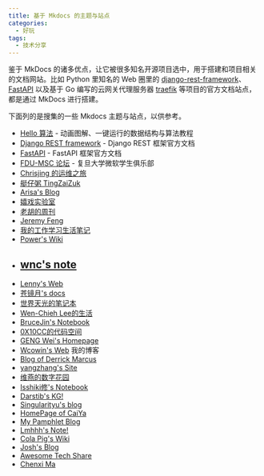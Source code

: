 ```yaml
---
title: 基于 Mkdocs 的主题与站点
categories: 
  - 好玩
tags:
  - 技术分享
---
```


鉴于 MkDocs 的诸多优点，让它被很多知名开源项目选中，用于搭建和项目相关的文档网站。比如 Python 里知名的 Web 圈里的 [django-rest-framework](https://www.django-rest-framework.org/)、[FastAPI](https://fastapi.tiangolo.com/) 以及基于 Go 编写的云网关代理服务器 [traefik](https://github.com/traefik/traefik) 等项目的官方文档站点，都是通过 MkDocs 进行搭建。

<!-- more -->

下面列的是搜集的一些 Mkdocs 主题与站点，以供参考。

* [Hello 算法](https://www.hello-algo.com/) - 动画图解、一键运行的数据结构与算法教程
* [Django REST framework](https://www.django-rest-framework.org/) - Django REST 框架官方文档
* [FastAPI](https://fastapi.tiangolo.com/) - FastAPI 框架官方文档
* [FDU-MSC 论坛](https://fdu-msc.github.io/forum/) - 复旦大学微软学生俱乐部
* [Chrisjing 的运维之旅](http://www.chrisjing.com/)
* [艇仔粥 TingZaiZuk](https://herointene.github.io/) 
* [Arisa's Blog](https://blog.arisa.moe/) 
* [嬉戏实验室](https://blog.xiiigame.com/) 
* [老胡的周刊](https://weekly.howie6879.com/) 
* [Jeremy Feng](https://fengchao.pro/) 
* [我的工作学习生活笔记](https://hellowac.github.io/) 
* [Power's Wiki](https://wiki-power.com/) 
* [wnc's note](https://wncfht.github.io/notes/) 
  ---
- [Lenny's Web](https://lennychen.top)  
- [苍镜月's docs](https://pale-illusions.github.io/my-mkdocs/)  
- [世界天光的笔记本](https://lastwish.icu/)  
- [Wen-Chieh Lee的生活](https://wenchiehlee.github.io/mkdocs-life/)
- [BruceJin's Notebook](https://brucejqs.github.io/MyNotebook/)  
- [0X10CC的代码空间](https://tang-jiapeng.github.io/)
- [GENG Wei's Homepage](https://wgeng.site/index.html)
- [Wcowin's Web](https://wcowin.work/) 我的博客
- [Blog of Derrick Marcus](https://blog.yanxuchen.com/)
- [yangzhang's Site](https://yangzhang.site/)
- [维燕的数字花园](https://weiyan.cc/)
- [Isshiki修's Notebook](https://note.isshikih.top/)
- [Darstib's KG!](https://kg.darstib.cn/)
- [Singularityu's blog](https://github.com/singularityu820/artical)
- [HomePage of CaiYa](https://j-yi-11.github.io/index.html)
- [My Pamphlet Blog](https://ronaldln.github.io/MyPamphlet-Blog/)
- [Lmhhh's Note!](https://lmhhh28.github.io/)
- [Cola Pig's Wiki](https://cp-wiki.onrender.com/)
- [Josh's Blog](https://joshzhong.top/)
- [Awesome Tech Share](https://wncfht.github.io/Awesome-Tech-Share/)
- [Chenxi Ma](https://algebra-mcx.github.io/Academic-Profile/)
